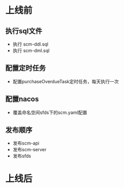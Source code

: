 # 上线前

## 执行sql文件

- 执行 scm-ddl.sql
- 执行 scm-dml.sql

## 配置定时任务

- 配置purchaseOverdueTask定时任务，每天执行一次

## 配置nacos

- 覆盖命名空间sfds下的scm.yaml配置

## 发布顺序

- 发布scm-api
- 发布scm-server
- 发布sfds

# 上线后






